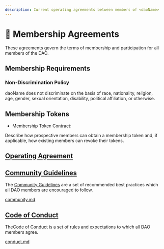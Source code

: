 ```yaml
---
description: Current operating agreements between members of <daoName>
---
```


# 🤝 Membership Agreements

These agreements govern the terms of membership and participation for all members of the DAO.

## Membership Requirements

<!-- Briefly describe your DAO's membership requirements here. -->

### Non-Discrimination Policy

<!-- Disclose your non-discrimination policy here. This may be required by some jurisdictions or operating agreements, and it's a good idea to post the policy in a prominent place. -->

daoName does not discriminate on the basis of race, nationality, religion, age, gender, sexual orientation, disability, political affiliation, or otherwise.

## Membership Tokens

<!-- Briefly describe your DAO's use of membership assets (such as ERC-20 governance tokens, NFT membership badges, etc.) -->

* Membership Token Contract: <!-- <linked contract address> -->

Describe how prospective members can obtain a membership token and, if applicable, how existing members can revoke their tokens.

## [Operating Agreement](operating-agreement.md)

<!-- 
    Describe your DAO's use of its operating agreement here.  
    It's a good idea to embed the contents of the agreements and provide a link to the external document. This can easily be done via wrappr.wtf).
-->

## [Community Guidelines](community.md)

The [Community Guidelines](community.md) are a set of recommended best practices which all DAO members are encouraged to follow.&#x20;

[community.md](community.md)

## [Code of Conduct](conduct.md)

The[Code of Conduct](conduct.md) is a set of rules and expectations to which all DAO members agree.

[conduct.md](conduct.md)
